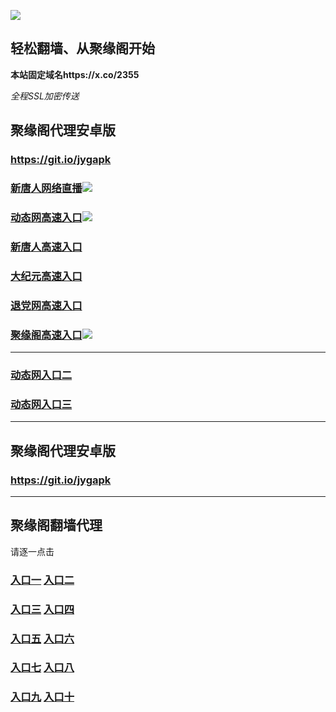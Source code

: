 
![](https://raw.githubusercontent.com/hao369/a/master/j.jpg)



## 轻松翻墙、从聚缘阁开始

**本站固定域名https://x.co/2355**

_全程SSL加密传送_



##  聚缘阁代理安卓版

### https://git.io/jygapk

### [新唐人网络直播](https://fdgkizir9g.execute-api.us-east-2.amazonaws.com/54774)![](https://raw.githubusercontent.com/hao369/a/master/jygtj.gif)

### [动态网高速入口]( https://sdlnt4mbj6.execute-api.us-east-2.amazonaws.com/5737627899/?id=2)![](https://raw.githubusercontent.com/hao369/a/master/jygdl.gif)

### [新唐人高速入口](https://sdlnt4mbj6.execute-api.us-east-2.amazonaws.com/5737627899/?id=5)

### [大纪元高速入口](https://sdlnt4mbj6.execute-api.us-east-2.amazonaws.com/5737627899/?id=7)

### [退党网高速入口](https://sdlnt4mbj6.execute-api.us-east-2.amazonaws.com/5737627899/?id=8)

### [聚缘阁高速入口](https://bx2zg7cka1.execute-api.ap-southeast-1.amazonaws.com/vvfheure2)![](https://raw.githubusercontent.com/hao369/a/master/jyg.gif)


***

### [动态网入口二](https://x.co/ddg)

### [动态网入口三]( https://0wk970ds1f.execute-api.ap-southeast-1.amazonaws.com/000247/?id=2)



***



##  聚缘阁代理安卓版

### https://git.io/jygapk


***


## 聚缘阁翻墙代理 

请逐一点击

### **[入口一]( https://5eckwufpjd.execute-api.ap-southeast-1.amazonaws.com/6588mkhyf)** **[入口二](https://bvs8oxvzud.execute-api.ap-southeast-1.amazonaws.com/csg432)**

### **[入口三](https://s3-ap-southeast-1.amazonaws.com/jyg4/jyg.html)**  **[入口四](https://s3-ap-northeast-1.amazonaws.com/jyg9/jyg.html)**

### **[入口五](https://s3.ap-south-1.amazonaws.com/jyg5/jyg.html)**  **[入口六](https://s3-us-west-2.amazonaws.com/jyg7/jyg.html)**


###  **[入口七](https://s3-us-west-1.amazonaws.com/jyg6/jyg.html)**  **[入口八](https://s3-eu-west-1.amazonaws.com/jyg8/jyg.html)**


###  **[入口九](https://s3.eu-central-1.amazonaws.com/jyg3/jyg.html)**  **[入口十](https://s3-ap-southeast-2.amazonaws.com/jyg1/jyg.html)**




